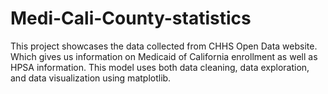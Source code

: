 # Medi-Cali-County-statistics
This project showcases the data collected from CHHS Open Data website. Which gives us information on Medicaid of California enrollment as well as HPSA information. 
This model uses both data cleaning, data exploration, and data visualization using matplotlib.
